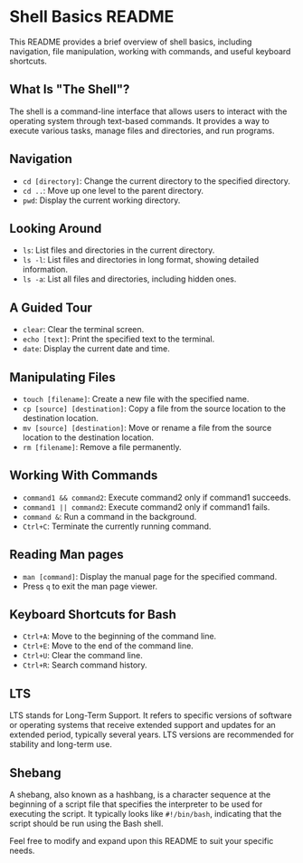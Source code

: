 
<h1>Shell Basics README</h1>
<p>This README provides a brief overview of shell basics, including navigation, file manipulation, working with
    commands, and useful keyboard shortcuts.</p>
<h2>What Is "The Shell"?</h2>
<p>The shell is a command-line interface that allows users to interact with the operating system through text-based
    commands. It provides a way to execute various tasks, manage files and directories, and run programs.</p>
<h2>Navigation</h2>
<ul>
    <li><code>cd [directory]</code>: Change the current directory to the specified directory.</li>
    <li><code>cd ..</code>: Move up one level to the parent directory.</li>
    <li><code>pwd</code>: Display the current working directory.</li>
</ul>
<h2>Looking Around</h2>
<ul>
    <li><code>ls</code>: List files and directories in the current directory.</li>
    <li><code>ls -l</code>: List files and directories in long format, showing detailed information.</li>
    <li><code>ls -a</code>: List all files and directories, including hidden ones.</li>
</ul>
<h2>A Guided Tour</h2>
<ul>
    <li><code>clear</code>: Clear the terminal screen.</li>
    <li><code>echo [text]</code>: Print the specified text to the terminal.</li>
    <li><code>date</code>: Display the current date and time.</li>
</ul>
<h2>Manipulating Files</h2>
<ul>
    <li><code>touch [filename]</code>: Create a new file with the specified name.</li>
    <li><code>cp [source] [destination]</code>: Copy a file from the source location to the destination location.</li>
    <li><code>mv [source] [destination]</code>: Move or rename a file from the source location to the destination
        location.</li>
    <li><code>rm [filename]</code>: Remove a file permanently.</li>
</ul>
<h2>Working With Commands</h2>
<ul>
    <li><code>command1 &amp;&amp; command2</code>: Execute command2 only if command1 succeeds.</li>
    <li><code>command1 || command2</code>: Execute command2 only if command1 fails.</li>
    <li><code>command &amp;</code>: Run a command in the background.</li>
    <li><code>Ctrl+C</code>: Terminate the currently running command.</li>
</ul>
<h2>Reading Man pages</h2>
<ul>
    <li><code>man [command]</code>: Display the manual page for the specified command.</li>
    <li>Press <code>q</code> to exit the man page viewer.</li>
</ul>
<h2>Keyboard Shortcuts for Bash</h2>
<ul>
    <li><code>Ctrl+A</code>: Move to the beginning of the command line.</li>
    <li><code>Ctrl+E</code>: Move to the end of the command line.</li>
    <li><code>Ctrl+U</code>: Clear the command line.</li>
    <li><code>Ctrl+R</code>: Search command history.</li>
</ul>
<h2>LTS</h2>
<p>LTS stands for Long-Term Support. It refers to specific versions of software or operating systems that receive
    extended support and updates for an extended period, typically several years. LTS versions are recommended for
    stability and long-term use.</p>
<h2>Shebang</h2>
<p>A shebang, also known as a hashbang, is a character sequence at the beginning of a script file that specifies the
    interpreter to be used for executing the script. It typically looks like <code>#!/bin/bash</code>, indicating that
    the script should be run using the Bash shell.</p>
<p>Feel free to modify and expand upon this README to suit your specific needs.</p>

